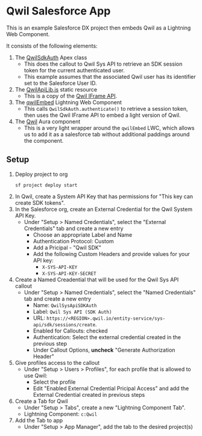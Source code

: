 # Qwil Salesforce App

This is an example Salesforce DX project then embeds Qwil as a Lightning Web Component.

It consists of the following elements:
1. The [QwilSdkAuth](force-app/main/default/classes/QwilSdkAuth.cls) Apex class
    * This does the callout to Qwil Sys API to retrieve an SDK session token for the current authenticated user.
    * This example assumes that the associated Qwil user has its identifier set to the Salesforce User ID.
2. The [QwilApiLib.js](force-app/main/default/staticresources/QwilApiLib.js) static resource
    * This is a copy of the [Qwil IFrame API](https://github.com/qwilio/qwil-iframe-api).
3. The [qwilEmbed](force-app/main/default/lwc/qwilEmbed/) Lightning Web Component
    * This calls `QwilSdkAuth.authenticate()` to retrieve a session token, then uses the Qwil IFrame API to embed a light version of Qwil.
4. The [Qwil](force-app/main/default/aura/Qwil/Qwil.cmp) Aura component
    * This is a very light wrapper around the `qwilEmbed` LWC, which allows us to add it as a salesforce tab without additional paddings around the component.

## Setup 
1. Deploy project to org 
    ```
    sf project deploy start
    ```
2. In Qwil, create a System API Key that has permissions for "This key can create SDK tokens".
3. In the Salesforce org, create an External Credential for the Qwil System API Key.
   * Under "Setup > Named Credentials", select the "External Credentials" tab and create a new entry
       * Choose an appropriate Label and Name
       * Authentication Protocol: Custom
       * Add a Pricipal - "Qwil SDK"
       * Add the following Custom Headers and provide values for your API key:
          * `X-SYS-API-KEY`
          * `X-SYS-API-KEY-SECRET`
4. Create a Named Creadential that will be used for the Qwil Sys API callout
   * Under "Setup > Named Credentials", select the "Named Credentials" tab and create a new entry
       * Name: `QwilSysApiSDKAuth`
       * Label: `Qwil Sys API (SDK Auth)`
       * URL: `https://<REGION>.qwil.io/entity-service/sys-api/sdk/sessions/create`.
       * Enabled for Callouts: checked
       * Authentication: Select the external credential created in the previous step
       * Under Callout Options, **uncheck** "Generate Authorization Header"
5. Give profiles access to the callout
   * Under "Setup > Users > Profiles", for each profile that is allowed to use Qwil:
       * Select the profile
       * Edit "Enabled External Credential Pricipal Access" and add the External Credential created in previous steps
6. Create a Tab for Qwil
   * Under "Setup > Tabs", create a new "Lightning Component Tab".
   * Lightning Component: `c:Qwil`
7. Add the Tab to app
   * Under "Setup > App Manager", add the tab to the desired project(s)
